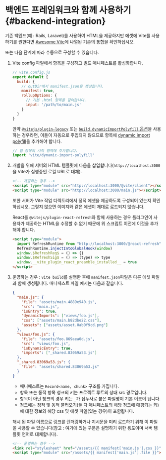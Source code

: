 # 백엔드 프레임워크와 함께 사용하기 {#backend-integration}

기존 백엔드(예 : Rails, Laravel)를 사용하여 HTML을 제공하지만 에셋에 Vite를 사용하기를 원한다면 [Awesome Vite](https://github.com/vitejs/awesome-vite#integrations-with-backends)에 나열된 기존의 통합을 확인하십시오.

또는 다음 단계에 따라 수동으로 구성할 수 있습니다.

1. Vite config 파일에서 항목을 구성하고 빌드 매니페스트를 활성화합니다.

   ```js
   // vite.config.js
   export default {
     build: {
       // outDir에서 manifest.json을 생성합니다.
       manifest: true,
       rollupOptions: {
         // 기본 .html 항목을 덮어씁니다.
         input: '/path/to/main.js'
       }
     }
   }
   ```

   만약 [`@vitejs/plugin-legacy`](https://github.com/vitejs/vite/tree/main/packages/plugin-legacy) 또는 [`build.dynamicImportPolyfill` 옵션](/config/#build-polyfilldynamicimport)을 사용하는 경우라면, 이들이 자동으로 주입되지 않으므로 항목에 [dynamic import polyfill](/config/#build-polyfilldynamicimport)을 추가해야 합니다.

   ```js
   // 앱 항목의 시작 영역에 추가합니다.
   import 'vite/dynamic-import-polyfill'
   ```

2. 개발을 위해 서버의 HTML 템플릿에 다음을 삽입합니다(`http://localhost:3000`을 Vite가 실행중인 로컬 URL로 대체).

   ```html
   <!-- 개발하는 경우 -->
   <script type="module" src="http://localhost:3000/@vite/client"></script>
   <script type="module" src="http://localhost:3000/main.js"></script>
   ```

   또한 서버가 Vite 작업 디렉토리에서 정적 에셋을 제공하도록 구성되어 있는지 확인하십시오. 그렇지 않으면 이미지와 같은 에셋이 제대로 로드되지 않습니다.

   React를 `@vitejs/plugin-react-refresh`와 함께 사용하는 경우 플러그인이 사용자가 제공하는 HTML을 수정할 수 없기 때문에 위 스크립트 이전에 이것을 추가해야 합니다.

   ```html
   <script type="module">
     import RefreshRuntime from "http://localhost:3000/@react-refresh"
     RefreshRuntime.injectIntoGlobalHook(window) 
     window.$RefreshReg$ = () => {}
     window.$RefreshSig$ = () => (type) => type
     window.__vite_plugin_react_preamble_installed__ = true
   </script>
   ```

3. 운영하는 경우 : `vite build`를 실행한 후에 `manifest.json`파일은 다른 에셋 파일과 함께 생성됩니다. 매니페스트 파일 예시는 다음과 같습니다.

   ```json
   {
     "main.js": {
       "file": "assets/main.4889e940.js",
       "src": "main.js",
       "isEntry": true,
       "dynamicImports": ["views/foo.js"],
       "css": ["assets/main.b82dbe22.css"],
       "assets": ["assets/asset.0ab0f9cd.png"]
     },
     "views/foo.js": {
       "file": "assets/foo.869aea0d.js",
       "src": "views/foo.js",
       "isDynamicEntry": true,
       "imports": ["_shared.83069a53.js"]
     },
     "_shared.83069a53.js": {
       "file": "assets/shared.83069a53.js"
     }
   }
   ```

   - 매니페스트는 `Record<name, chunk>` 구조를 가집니다.
   - 항목 또는 동적 항목 청크의 키는 프로젝트 루트의 상대 src 경로입니다.
   - 항목이 아닌 청크의 경우 키는 `_`가 접두사로 붙은 파일명이 기본 이름이 됩니다.
   - 청크에는 정적 및 동적 불러오기(둘 다 매니페스트의 해당 청크에 매핑되는 키)에 대한 정보와 해당 css 및 에셋 파일(있는 경우)이 포함됩니다.

   해시 된 파일 이름으로 링크를 렌더링하거나 지시문을 미리 로드하기 위해 이 파일을 사용할 수 있습니다(참고 : 여기에 있는 구문은 설명하기 위한 용도이며 서버 템플릿 언어로 대체합니다).

   ```html
   <!-- 운영하는 경우 -->
   <link rel="stylesheet" href="/assets/{{ manifest['main.js'].css }}" />
   <script type="module" src="/assets/{{ manifest['main.js'].file }}"></script>
   ```
   
